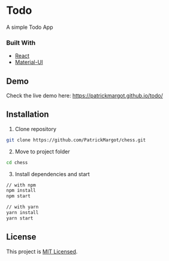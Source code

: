 # Todo
A simple Todo App
### Built With
* [React](https://reactjs.org/)
* [Material-UI](https://material-ui.com/)
## Demo
Check the live demo here: https://patrickmargot.github.io/todo/
## Installation
1. Clone repository
```sh
git clone https://github.com/PatrickMargot/chess.git
```
2. Move to project folder
```sh
cd chess
````
3. Install dependencies and start
```sh
// with npm
npm install
npm start

// with yarn
yarn install
yarn start
```
## License
This project is [MIT Licensed](https://choosealicense.com/licenses/mit/).

